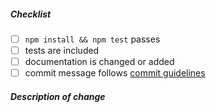 <!--
Thank you for your pull request. Please review the below requirements.

Contributor guide: https://github.com/nodejs/node/blob/master/CONTRIBUTING.md
-->

##### Checklist

<!-- Remove items that do not apply. For completed items, change [ ] to [x]. -->

- [ ] `npm install && npm test` passes
- [ ] tests are included <!-- Bug fixes and new features should include tests -->
- [ ] documentation is changed or added
- [ ] commit message
  follows [commit guidelines](https://github.com/googleapis/release-please#how-should-i-write-my-commits)

##### Description of change

<!-- Provide a description of the change -->

